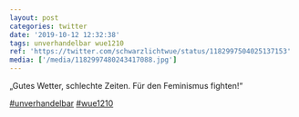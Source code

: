 ```yaml
---
layout: post
categories: twitter
date: '2019-10-12 12:32:38'
tags: unverhandelbar wue1210
ref: 'https://twitter.com/schwarzlichtwue/status/1182997504025137153'
media: ['/media/1182997480243417088.jpg']
---
```

„Gutes Wetter, schlechte Zeiten. Für den Feminismus fighten!“

[#unverhandelbar](/t/unverhandelbar) [#wue1210](/t/wue1210) 